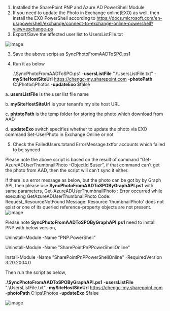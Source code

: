 1. Installed the SharePoint PNP and Azure AD PowerShell Module 
2. If you need to update the Photo in Exchange online(EXO) as well, then install the EXO PowerShell according to https://docs.microsoft.com/en-us/powershell/exchange/connect-to-exchange-online-powershell?view=exchange-ps
3. Export/Save the affected user list to UsersListFile.txt

![image](https://user-images.githubusercontent.com/21354416/151100496-3493c7df-0f19-4087-8173-c3a46d5db5d8.png)

3. Save the above script as SyncPhotoFromAADToSPO.ps1
4. Run it as below 
	
	.\SyncPhotoFromAADToSPO.ps1 -**usersListFile** ".\UsersListFile.txt" -**mySiteHostSiteUrl** https://chengc-my.sharepoint.com -**photoPath** C:\Photos\Photos -**updateExo** $false
	
a. **usersListFile** is the user list file name

b. **mySiteHostSiteUrl** is your tenant’s my site host URL

c. **phtotoPath** is the temp folder for storing the photo which download from AAD

d. **updateExo** switch specifies whether to update the photo via EXO command Set-UserPhoto in Exchange Online or not

5. Check the FailedUsers.txtand ErrorMessage.txtfor accounts which failed to be synced 
 
Please note the above script is based on the result of command “Get-AzureADUserThumbnailPhoto -ObjectId $user”, if that command can’t get the photo from AAD, then the script will can’t sync it either.

If there is a error message as below, but the photo can be got by by Graph API, then please use **SyncPhotoFromAADToSPOByGraphAPI.ps1** with same parameters,
	Get-AzureADUserThumbnailPhoto : Error occurred while executing GetAzureADUserThumbnailPhoto
	Code: Request_ResourceNotFound
	Message: Resource 'thumbnailPhoto' does not exist or one of its queried reference-property objects are not
	present.
![image](https://user-images.githubusercontent.com/21354416/151100735-52c86402-46e4-4ba5-b90b-56aeb9fba64d.png)

Please note **SyncPhotoFromAADToSPOByGraphAPI.ps1** need to install PNP with below version,

Uninstall-Module -Name "PNP.PowerShell"

Uninstall-Module -Name "SharePointPnPPowerShellOnline"

Install-Module -Name "SharePointPnPPowerShellOnline" -RequiredVersion 3.20.2004.0

Then run the script as below,

**.\SyncPhotoFromAADToSPOByGraphAPI.ps1** -**usersListFile** ".\UsersListFile.txt" -**mySiteHostSiteUrl** https://chengc-my.sharepoint.com -**photoPath** C:\ps\Photos -**updateExo** $false

![image](https://user-images.githubusercontent.com/21354416/151515934-0579cdb1-f2e9-4842-9042-20c5bf5c99fa.png)


